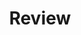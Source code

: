 ---
title: "Review"
paginate:
  limit: false
  category: "Review"
permalink: "/category/reviews/"
layout: category-list
---